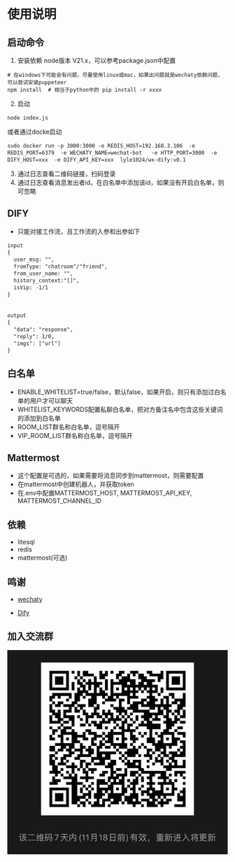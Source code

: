 # 使用说明
## 启动命令
1. 安装依赖
node版本 V21.x，可以参考package.json中配置
```
# 在windows下可能会有问题，尽量使用linux或mac，如果出问题就是wechaty依赖问题，可以尝试安装puppeteer
npm install  # 相当于python中的 pip install -r xxxx
```
2. 启动
```
node index.js
```
或者通过docke启动
```
sudo docker run -p 3000:3000 -e REDIS_HOST=192.168.3.106  -e REDIS_PORT=6379  -e WECHATY_NAME=wechat-bot   -e HTTP_PORT=3000  -e DIFY_HOST=xxx  -e DIFY_API_KEY=xxx  lyle1024/wx-dify:v0.1 
```

3. 通过日志查看二维码链接，扫码登录
4. 通过日志查看消息发出者id，在白名单中添加该id，如果没有开启白名单，则可忽略


## DIFY
- 只能对接工作流，且工作流的入参和出参如下
```
input
{
  user_msg: "",
  fromType: "chatroom"/"friend",
  from_user_name: "",
  history_context:"[]",
  isVip: -1/1
}


output
{
  "data": "response",
  "reply": 1/0,
  "imgs": ["url"]
}
```

## 白名单
- ENABLE_WHITELIST=true/false，默认false，如果开启，则只有添加过白名单的用户才可以聊天
- WHITELIST_KEYWORDS配置私聊白名单，把对方备注名中包含这些关键词的添加到白名单
- ROOM_LIST群名称白名单，逗号隔开
- VIP_ROOM_LIST群名称白名单，逗号隔开

## Mattermost
- 这个配置是可选的，如果需要将消息同步到mattermost，则需要配置
- 在mattermost中创建机器人，并获取token
- 在.env中配置MATTERMOST_HOST, MATTERMOST_API_KEY, MATTERMOST_CHANNEL_ID

## 依赖
- litesql
- redis
- mattermost(可选)

## 鸣谢
- [wechaty](https://github.com/wechaty/wechaty)

- [Dify](https://github.com/langgenius/dify)

## 加入交流群
![](qrcode.jpg)
